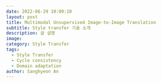 ```yaml
---
date: 2022-06-29 10:09:10  
layout: post  
title: Multimodal Unsupervised Image-to-Image Translation
subtitle: Style transfer 기술 소개
description: 글 설명  
image: 
category: Style Transfer  
tags:
  - Style Transfer
  - Cycle consistency
  - Domain adaptation
author: Sanghyeon An
---
```

